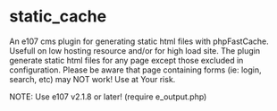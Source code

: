 # static_cache
An e107 cms plugin for generating static html files with phpFastCache.
Usefull on low hosting resource and/or for high load site.
The plugin generate static html files for any page except those excluded in configuration.
Please be aware that page containing forms (ie: login, search, etc) may NOT work!
Use at Your risk.

NOTE: Use e107 v2.1.8 or later! (require e_output.php)



